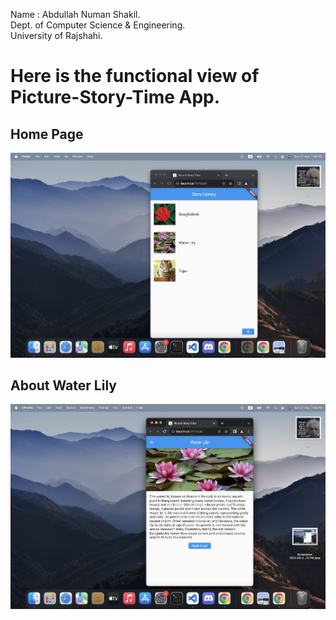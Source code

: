 Name : Abdullah Numan Shakil.</br>
Dept. of Computer Science & Engineering.</br>
University of Rajshahi.</br>

# Here is the functional view of Picture-Story-Time App.

## Home Page
![image](https://github.com/Shakil-RU/Picture-Story-Time-App/blob/main/img/Screenshot%202023-08-27%20at%207.46.33%20PM.jpeg)

## About Water Lily 
![image](https://github.com/Shakil-RU/Picture-Story-Time-App/blob/main/img/Screenshot%202023-08-27%20at%207.48.46%20PM.jpeg)

